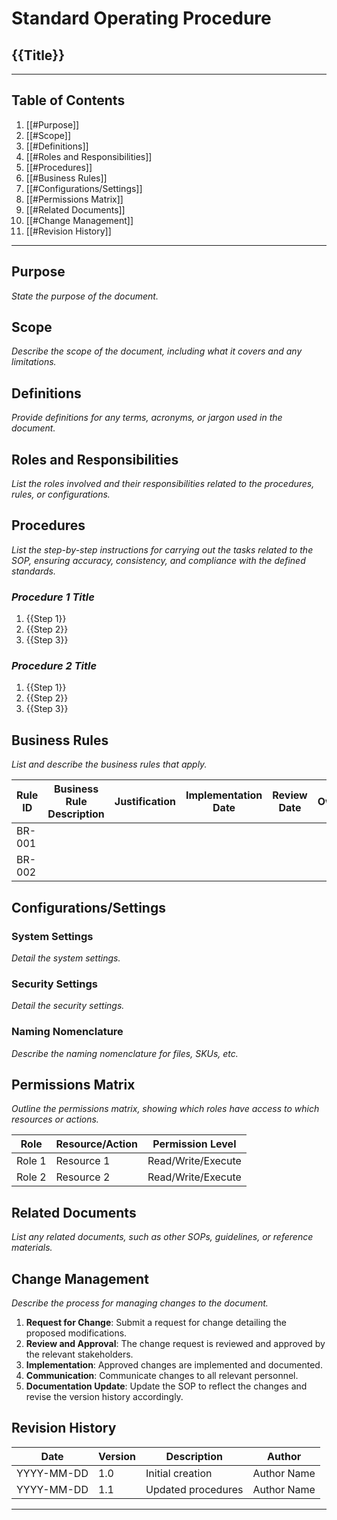 # Standard Operating Procedure

## {{Title}}

---

## Table of Contents

1. [[#Purpose]]
2. [[#Scope]]
3. [[#Definitions]]
4. [[#Roles and Responsibilities]]
5. [[#Procedures]]
6. [[#Business Rules]]
7. [[#Configurations/Settings]]
8. [[#Permissions Matrix]]
9. [[#Related Documents]]
10. [[#Change Management]]
11. [[#Revision History]]

---

## Purpose

_State the purpose of the document._

## Scope

_Describe the scope of the document, including what it covers and any limitations._

## Definitions

_Provide definitions for any terms, acronyms, or jargon used in the document._

## Roles and Responsibilities

_List the roles involved and their responsibilities related to the procedures, rules, or configurations._
## Procedures

_List the step-by-step instructions for carrying out the tasks related to the SOP, ensuring accuracy, consistency, and compliance with the defined standards._
### **_Procedure 1 Title_**
1. {{Step 1}}
2. {{Step 2}}
3. {{Step 3}}

### **_Procedure 2 Title_**
1. {{Step 1}}
2. {{Step 2}}
3. {{Step 3}}

## Business Rules

_List and describe the business rules that apply._

| Rule ID | Business Rule Description | Justification | Implementation Date | Review Date | Owner |
| ------- | ------------------------- | ------------- | ------------------- | ----------- | ----- |
| BR-001  |                           |               |                     |             |       |
| BR-002  |                           |               |                     |             |       |

## Configurations/Settings

### System Settings

_Detail the system settings._

### Security Settings

_Detail the security settings._

### Naming Nomenclature

_Describe the naming nomenclature for files, SKUs, etc._

## Permissions Matrix

_Outline the permissions matrix, showing which roles have access to which resources or actions._

| Role   | Resource/Action | Permission Level   |
| ------ | --------------- | ------------------ |
| Role 1 | Resource 1      | Read/Write/Execute |
| Role 2 | Resource 2      | Read/Write/Execute |

## Related Documents

_List any related documents, such as other SOPs, guidelines, or reference materials._

## Change Management

_Describe the process for managing changes to the document._

1. **Request for Change**: Submit a request for change detailing the proposed modifications.
2. **Review and Approval**: The change request is reviewed and approved by the relevant stakeholders.
3. **Implementation**: Approved changes are implemented and documented.
4. **Communication**: Communicate changes to all relevant personnel.
5. **Documentation Update**: Update the SOP to reflect the changes and revise the version history accordingly.

## Revision History

|Date|Version|Description|Author|
|---|---|---|---|
|YYYY-MM-DD|1.0|Initial creation|Author Name|
|YYYY-MM-DD|1.1|Updated procedures|Author Name|

---
